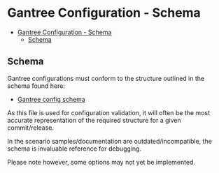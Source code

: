# Gantree Configuration - Schema

- [Gantree Configuration - Schema](#gantree-configuration---schema)
  - [Schema](#schema)

## Schema

Gantree configurations must conform to the structure outlined in the schema found here:

- [Gantree config schema](../../src/schemas/gantree_config_schema.json)

As this file is used for configuration validation, it will often be the most accurate representation of the required structure for a given commit/release.

In the scenario samples/documentation are outdated/incompatible, the schema is invaluable reference for debugging.

Please note however, some options may not yet be implemented.
